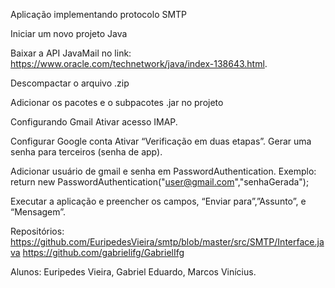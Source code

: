 Aplicação implementando protocolo SMTP

Iniciar um novo projeto Java 

Baixar a API JavaMail no link: https://www.oracle.com/technetwork/java/index-138643.html.

Descompactar o arquivo .zip

Adicionar os pacotes e o subpacotes .jar no projeto

 Configurando Gmail
Ativar acesso IMAP.

Configurar Google conta
 Ativar “Verificação em duas etapas”.
Gerar uma senha para terceiros (senha de app).

Adicionar usuário de gmail e senha em PasswordAuthentication. Exemplo:
return new PasswordAuthentication("user@gmail.com","senhaGerada");

Executar a aplicação e preencher os campos, “Enviar para”,”Assunto”, e “Mensagem”.

Repositórios:
https://github.com/EuripedesVieira/smtp/blob/master/src/SMTP/Interface.java
https://github.com/gabrielifg/GabrielIfg

Alunos: Euripedes Vieira, Gabriel Eduardo, Marcos Vinícius.

